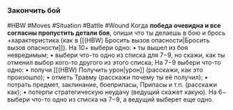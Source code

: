 ### Закончить бой

#HBW #Moves #Situation #Battle #Wound 
Когда **победа очевидна и все согласны пропустить детали боя**, опиши что ты делаешь в бою и брось +характеристика (как в [[(HBW) Бросить вызов опасности|Бросить вызов опасности]]). На 10+ выбери одно: 
• ты вышел из боя невредимым; 
• выбери что-то одно из списка для 7−9, но скажи, как ты отменил выбор кого-то другого из этого списка; 
На 7−9 выбери что-то одно: 
• получи [[(HBW) Получить урон|урон]] (расскажи, как это произошло); 
• отметь Травму (расскажи почему ты её получил); 
• потрать предмет, заклинание, боеприпасы, Припасы и т.п. (расскажи как); 
• потерпи стратегическую неудачу (ведущий скажет какую). 
На 6− выбери что-то одно из списка на 7−9, а ведущий выберет еще одно.
